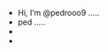 - Hi, I’m @pedrooo9 .....
- ped .....
- 
- 
<!---
pedrooo9/pedrooo9 is a ✨ special ✨ repository because its `README.md` (this file) appears on your GitHub profile.
You can click the Preview link to take a look at your changes.
--->
